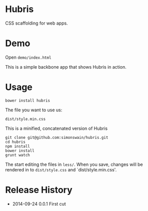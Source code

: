 # Hubris

CSS scaffolding for web apps.

# Demo

Open `demo/index.html`

This is a simple backbone app that shows Hubris in action.


# Usage

```
bower install hubris
```

The file you want to use us:

```
dist/style.min.css
```

This is a minified, concatenated version of Hubris

```
git clone git@github.com:simonswain/hubris.git
cd hubris
npm install
bower install
grunt watch
```

The start editing the files in `less/`. When you save, changes will be
rendered in to `dist/style.css` and `dist/style.min.css'.


# Release History

* 2014-09-24 0.0.1 First cut      
